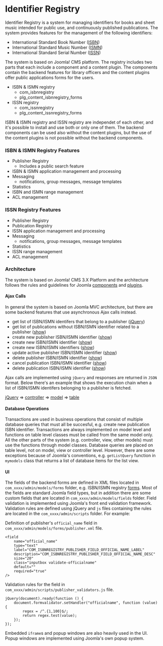 # Identifier Registry

Identifier Registry is a system for managing identifiers for books and sheet music intended for public use, and continuously published publications. The system provides features for the management of the following identifiers:

* International Standard Book Number ([ISBN](https://en.wikipedia.org/wiki/International_Standard_Book_Number))
* International Standard Music Number ([ISMN](https://en.wikipedia.org/wiki/International_Standard_Music_Number))
* International Standard Serial Number ([ISSN](https://en.wikipedia.org/wiki/International_Standard_Serial_Number))
 
The system is based on Joomla! CMS platform. The registry includes two parts that each include a component and a content plugin. The components contain the backend features for library officers and the content plugins offer public applications forms for the users.

* ISBN & ISMN registry
  * com_isbnregistry
  * plg_content_isbnregistry_forms
* ISSN registry
  * com_issnregistry
  * plg_content_issnregistry_forms

ISBN & ISMN registry and ISSN registry are independet of each other, and it's possible to install and use both or only one of them. The backend components can be used also without the content plugins, but the use of the content plugins is not possible without the backend components.

### ISBN & ISMN Registry Features

* Publisher Registry
  * Includes a public search feature
* ISBN & ISMN application management and processing
* Messaging
  * notifications, group messages, message templates
* Statistics
* ISBN and ISMN range management 
* ACL management

### ISSN Registry Features

* Publisher Registry
* Publication Registry
* ISSN application management and processing
* Messaging
  * notifications, group messages, message templates
* Statistics
* ISSN range management
* ACL management

### Architecture

The system is based on Joomla! CMS 3.X Platform and the architecture follows the rules and guidelines for Joomla [components](https://docs.joomla.org/Absolute_Basics_of_How_a_Component_Functions) and [plugins](https://docs.joomla.org/J3.x:Creating_a_Plugin_for_Joomla). 

#### Ajax Calls

In general the system is based on Joomla MVC architecture, but there are some backend features that use asynchronous Ajax calls instead.

* get list of ISBN/ISMN identifers that belong to a publisher ([jQuery](https://github.com/petkivim/id-registry/blob/master/src/monograph-publishers/com_isbnregistry/admin/scripts/publisher.js#L144))
* get list of publications without ISBN/ISMN identifier related to a publisher ([show](https://github.com/petkivim/id-registry/blob/master/src/monograph-publishers/com_isbnregistry/admin/scripts/publisher.js#L409))
* create new publisher ISBN/ISMN identifier ([show](https://github.com/petkivim/id-registry/blob/master/src/monograph-publishers/com_isbnregistry/admin/scripts/publisher.js#L68))
* create new ISBN/ISMN identifier ([show](https://github.com/petkivim/id-registry/blob/master/src/monograph-publishers/com_isbnregistry/admin/scripts/publisher.js#L293))
* create new ISBN/ISMN identifiers ([show](https://github.com/petkivim/id-registry/blob/master/src/monograph-publishers/com_isbnregistry/admin/scripts/publisher.js#L352))
* update active publisher ISBN/ISMN identifier ([show](https://github.com/petkivim/id-registry/blob/master/src/monograph-publishers/com_isbnregistry/admin/scripts/publisher.js#L112))
* delete publisher ISBN/ISMN identifier ([show](https://github.com/petkivim/id-registry/blob/master/src/monograph-publishers/com_isbnregistry/admin/scripts/publisher.js#L252))
* cancel publication ISBN/ISMN identifier ([show](https://github.com/petkivim/id-registry/blob/master/src/monograph-publishers/com_isbnregistry/admin/scripts/publication.js#L67))
* delete publication ISBN/ISMN identifier ([show](https://github.com/petkivim/id-registry/blob/master/src/monograph-publishers/com_isbnregistry/admin/scripts/publication.js#L102))

Ajax calls are implemented using ```jQuery``` and responses are returned in ```JSON``` format. Below there's an example that shows the execution chain when a list of ISBN/ISMN identifers belonging to a publisher is fetched.

[jQuery](https://github.com/petkivim/id-registry/blob/master/src/monograph-publishers/com_isbnregistry/admin/scripts/publisher.js#L144) => [controller](https://github.com/petkivim/id-registry/blob/master/src/monograph-publishers/com_isbnregistry/admin/controllers/abstractpublisheridentifierrange.php#L76) => [model](https://github.com/petkivim/id-registry/blob/master/src/monograph-publishers/com_isbnregistry/admin/models/abstractpublisheridentifierrange.php#L566) => [table](https://github.com/petkivim/id-registry/blob/master/src/monograph-publishers/com_isbnregistry/admin/tables/abstractpublisheridentifierrange.php#L443)

#### Database Operations

Transactions are used in business operations that consist of multiple database queries that must all be succesful, e.g. create new publication ISBN identifier. Transactions are always implemented on model level and functions on table level classes must be called from the same model only. All the other parts of the system (e.g. controller, view, other models) must use the functions through model classes. Database queries are placed on table level, not on model, view or controller level. However, there are some exceptions because of Joomla's conventions, e.g. ```getListQuery``` function in ```mymodels``` class that returns a list of database items for the list view.

#### UI

The fields of the backend forms are defined in XML files located in ```com_xxxx/admin/models/forms``` folder, e.g. ISBN/ISMN registry [forms](https://github.com/petkivim/id-registry/tree/master/src/monograph-publishers/com_isbnregistry/admin/models/forms). Most of the fields are standard Joomla field types, but in addition there are some custom fields that are located in ```com_xxxx/admin/models/fields``` folder. Field validation is implemented using Joomla's front end validation framework. Validation rules are defined using jQuery and ```js``` files containing the rules are located in the ```com_xxxx/admin/scripts``` folder. For example:

Definition of publisher's ```official_name``` field in ```com_xxxx/admin/models/forms/publisher.xml``` file.

```
<field
    name="official_name"
    type="text"
    label="COM_ISBNREGISTRY_PUBLISHER_FIELD_OFFICIAL_NAME_LABEL"
    description="COM_ISBNREGISTRY_PUBLISHER_FIELD_OFFICIAL_NAME_DESC"
    size="20"
    class="inputbox validate-officialname"
    default=""
    required="true"
/>
```

Validation rules for the field in ```com_xxxx/admin/scripts/publisher_validators.js``` file.

```
jQuery(document).ready(function () {
    document.formvalidator.setHandler("officialname", function (value) {
        regex = /^.{1,100}$/;
        return regex.test(value);
    });
});
```

Embedded ```iframe```s and popup windows are also heavily used in the UI. Popup windows are implemented using Joomla's own popup system. 
